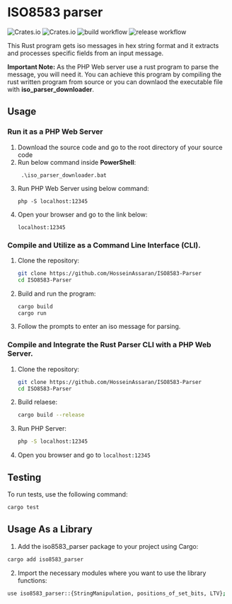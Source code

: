 # ISO8583 parser 
![Crates.io](https://img.shields.io/crates/v/iso8583_parser?style=flat-square)
![Crates.io](https://img.shields.io/crates/d/iso8583_parser?style=flat-square)
![build workflow](https://github.com/HosseinAssaran/ISO8583-Parser/actions/workflows/rust.yml/badge.svg)
![release workflow](https://github.com/HosseinAssaran/ISO8583-Parser/actions/workflows/release.yml/badge.svg)

This Rust program gets iso messages in hex string format and it extracts and processes specific fields from an input message.

**Important Note:** As the PHP Web server use a rust program to parse the message, you will need it. You can achieve this program by compiling the rust written program from source or you can downlaod the executable file with **iso_parser_downloader**.
## Usage
### Run it as a PHP Web Server
1. Download the source code and go to the root directory of your source code
2. Run below command inside **PowerShell**:
   ```
    .\iso_parser_downloader.bat
   ```
3. Run PHP Web Server using below command:
   ```
   php -S localhost:12345
   ```
4. Open your browser and go to the link below:
   ```
   localhost:12345
   ```

### Compile and Utilize as a Command Line Interface (CLI).

1. Clone the repository:

    ```bash
    git clone https://github.com/HosseinAssaran/ISO8583-Parser
    cd ISO8583-Parser
    ```

2. Build and run the program:

    ```bash
    cargo build
    cargo run
    ```

3. Follow the prompts to enter an iso message for parsing.

### Compile and Integrate the Rust Parser CLI with a PHP Web Server.

1. Clone the repository:

    ```bash
    git clone https://github.com/HosseinAssaran/ISO8583-Parser
    cd ISO8583-Parser
    ```

2. Build relaese:
   
    ```bash
    cargo build --release
    ````

3. Run PHP Server:
   
    ```bash
    php -S localhost:12345
    ```` 

4. Open you browser and go to `localhost:12345`

## Testing

To run tests, use the following command:

```bash
cargo test
```

## Usage As a Library
1. Add the iso8583_parser package to your project using Cargo:

```bash
cargo add iso8583_parser
```

2. Import the necessary modules where you want to use the library functions:

```bash
use iso8583_parser::{StringManipulation, positions_of_set_bits, LTV};

```
